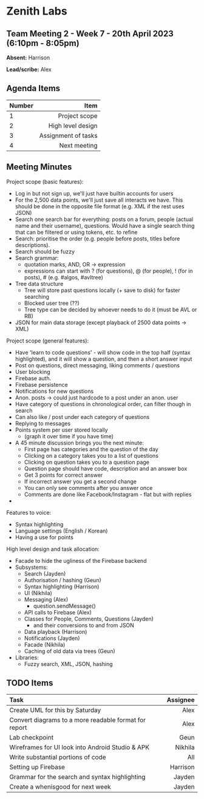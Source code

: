 # Zenith Labs
## Team Meeting 2 - Week 7 - 20th April 2023 (6:10pm - 8:05pm)
**Absent:** Harrison

**Lead/scribe:** Alex

## Agenda Items
| Number |                Item |
|:-------|--------------------:|
| 1      |       Project scope |
| 2      |   High level design |
| 3      | Assignment of tasks |
| 4      |        Next meeting |

## Meeting Minutes
Project scope (basic features):
 - Log in but not sign up, we'll just have builtin accounts for users
 - For the 2,500 data points, we'll just save all interacts we have. This should be done in the opposite file format (e.g. XML if the rest uses JSON)
 - Search one search bar for everything: posts on a forum, people (actual name and their username), questions. Would have a single search thing that can be filtered or using tokens, etc. to refine
 - Search: prioritise the order (e.g. people before posts, titles before descriptions). 
 - Search should be fuzzy
 - Search grammar:
   - quotation marks, AND, OR -> expression
   - expressions can start with ? (for questions), @ (for people), ! (for in posts), #<category> (e.g. #algos, #avltree)
 - Tree data structure
   - Tree will store past questions locally (+ save to disk) for faster searching
   - Blocked user tree (??)
   - Tree type can be decided by whoever needs to do it (must be AVL or RB)
 - JSON for main data storage (except playback of 2500 data points -> XML)

Project scope (general features):
 - Have 'learn to code questions' - will show code in the top half (syntax highlighted), and it will show a question, and then a short answer input
 - Post on questions, direct messaging, liking comments / questions
 - User blocking 
 - Firebase auth.
 - Firebase persistence
 - Notifications for new questions
 - Anon. posts -> could just hardcode to a post under an anon. user
 - Have category of questions in chronological order, can filter though in search
 - Can also like / post under each category of questions
 - Replying to messages
 - Points system per user stored locally
   - (graph it over time if you have time)
 - A 45 minute discussion brings you the next minute:
   - First page has categories and the question of the day
   - Clicking on a category takes you to a list of questions
   - Clicking on question takes you to a question page
   - Question page should have code, description and an answer box
   - Get 3 points for correct answer
   - If incorrect answer you get a second change
   - You can only see comments after you answer once
   - Comments are done like Facebook/Instagram - flat but with replies
 - 

Features to voice:
 - Syntax highlighting
 - Language settings (English / Korean)
 - Having a use for points

High level design and task allocation:
 - Facade to hide the ugliness of the Firebase backend
 - Subsystems:
   - Search (Jayden)
   - Authorisation / hashing (Geun)
   - Syntax highlighting (Harrison)
   - UI (Nikhila)
   - Messaging (Alex)
     - question.sendMessage()
   - API calls to Firebase (Alex)
   - Classes for People, Comments, Questions (Jayden)
     - and their conversions to and from JSON
   - Data playback (Harrison)
   - Notifications (Jayden)
   - Facade (Nikhila)
   - Caching of old data via trees (Geun)
 - Libraries:
   - Fuzzy search, XML, JSON, hashing

## TODO Items
| Task                                                  | Assignee |
|:------------------------------------------------------|---------:|
| Create UML for this by Saturday                       |     Alex |
| Convert diagrams to a more readable format for report |     Alex |
| Lab checkpoint                                        |     Geun |
 | Wireframes for UI look into Android Studio & APK      |  Nikhila |
 | Write substantial portions of code                    |      All |
 | Setting up Firebase                                   | Harrison |
 | Grammar for the search and syntax highlighting        |   Jayden |
| Create a whenisgood for next week                     |   Jayden |

